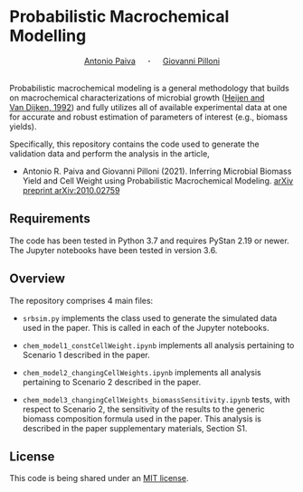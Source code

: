 # Probabilistic Macrochemical Modelling

<div align="center">
  <a href="https://www.sci.utah.edu/~arpaiva/" target="_blank">Antonio&nbsp;Paiva</a> &emsp; <b>&middot;</b> &emsp;
  <a href="https://loop.frontiersin.org/people/797425/overview" target="_blank">Giovanni&nbsp;Pilloni</a> 
</div>
<br>

Probabilistic macrochemical modeling is a general methodology that builds on 
macrochemical characterizations of microbial growth ([Heijen and 
Van&nbsp;Dijken, 1992](https://pubmed.ncbi.nlm.nih.gov/18601018/)) and
fully utilizes all of available experimental data at one for accurate and
robust estimation of parameters of interest (e.g., biomass yields).

Specifically, this repository contains the code used to generate the
validation data and perform the analysis in the article,

* Antonio R. Paiva and Giovanni Pilloni (2021). Inferring Microbial Biomass Yield and Cell Weight using Probabilistic Macrochemical Modeling. [arXiv preprint arXiv:2010.02759](https://arxiv.org/abs/2010.02759)

## Requirements
The code has been tested in Python 3.7 and requires PyStan 2.19 or newer. The 
Jupyter notebooks have been tested in version 3.6.

## Overview

The repository comprises 4 main files:

* `srbsim.py` implements the class used to generate the simulated data used in the 
  paper. This is called in each of the Jupyter notebooks.

* `chem_model1_constCellWeight.ipynb` implements all analysis pertaining to
  Scenario 1 described in the paper.

* `chem_model2_changingCellWeights.ipynb` implements all analysis pertaining to
  Scenario 2 described in the paper.

* `chem_model3_changingCellWeights_biomassSensitivity.ipynb` tests, with
  respect to Scenario 2, the sensitivity of the results to the generic
  biomass composition formula used in the paper. This analysis is described
  in the paper supplementary materials, Section S1.

## License
This code is being shared under an [MIT 
license](https://github.com/arpaiva/biopgm-macrochem/blob/main/LICENSE).

